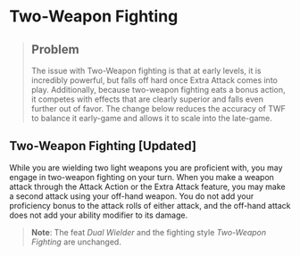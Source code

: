 # Two-Weapon Fighting

> ## Problem
>
> The issue with Two-Weapon fighting is that at early levels, it is incredibly powerful, but falls off hard once Extra Attack comes into play.  Additionally, because two-weapon fighting eats a bonus action, it competes with effects that are clearly superior and falls even further out of favor.  The change below reduces the accuracy of TWF to balance it early-game and allows it to scale into the late-game.

## Two-Weapon Fighting [Updated]

While you are wielding two light weapons you are proficient with, you may engage in two-weapon fighting on your turn.  When you make a weapon attack through the Attack Action or the Extra Attack feature, you may make a second attack using your off-hand weapon.  You do not add your proficiency bonus to the attack rolls of either attack, and the off-hand attack does not add your ability modifier to its damage.

> **Note**: The feat _Dual Wielder_ and the fighting style _Two-Weapon Fighting_ are unchanged.
